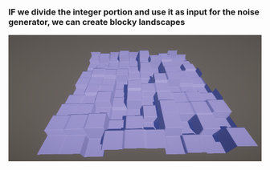 


### IF we divide the integer portion and use it as input for the noise generator, we can create blocky landscapes


![1729442531412](image/notes/1729442531412.png)
